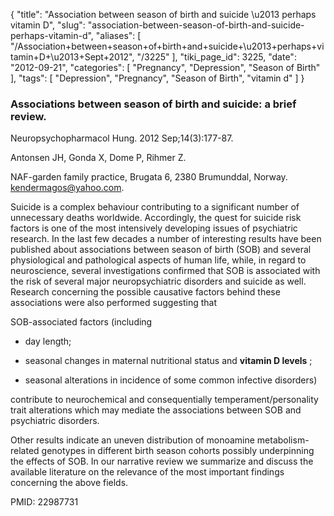 {
    "title": "Association between season of birth and suicide \u2013 perhaps vitamin D",
    "slug": "association-between-season-of-birth-and-suicide-perhaps-vitamin-d",
    "aliases": [
        "/Association+between+season+of+birth+and+suicide+\u2013+perhaps+vitamin+D+\u2013+Sept+2012",
        "/3225"
    ],
    "tiki_page_id": 3225,
    "date": "2012-09-21",
    "categories": [
        "Pregnancy",
        "Depression",
        "Season of Birth"
    ],
    "tags": [
        "Depression",
        "Pregnancy",
        "Season of Birth",
        "vitamin d"
    ]
}


### Associations between season of birth and suicide: a brief review.

Neuropsychopharmacol Hung. 2012 Sep;14(3):177-87.

Antonsen JH, Gonda X, Dome P, Rihmer Z.

NAF-garden family practice, Brugata 6, 2380 Brumunddal, Norway. kendermagos@yahoo.com.

Suicide is a complex behaviour contributing to a significant number of unnecessary deaths worldwide. Accordingly, the quest for suicide risk factors is one of the most intensively developing issues of psychiatric research. In the last few decades a number of interesting results have been published about associations between season of birth (SOB) and several physiological and pathological aspects of human life, while, in regard to neuroscience, several investigations confirmed that SOB is associated with the risk of several major neuropsychiatric disorders and suicide as well. Research concerning the possible causative factors behind these associations were also performed suggesting that 

SOB-associated factors (including 

* day length; 

* seasonal changes in maternal nutritional status and  **vitamin D levels** ; 

* seasonal alterations in incidence of some common infective disorders) 

contribute to neurochemical and consequentially temperament/personality trait alterations which may mediate the associations between SOB and psychiatric disorders. 

Other results indicate an uneven distribution of monoamine metabolism-related genotypes in different birth season cohorts possibly underpinning the effects of SOB. In our narrative review we summarize and discuss the available literature on the relevance of the most important findings concerning the above fields.

PMID: 22987731